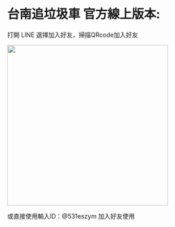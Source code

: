 # 台南追垃圾車 官方線上版本:

打開 LINE 選擇加入好友，掃描QRcode加入好友

<img src="https://qr-official.line.me/sid/L/531eszym.png" width="370">  

或直接使用輸入ID：@531eszym 加入好友使用
